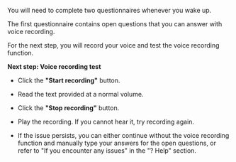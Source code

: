 You will need to complete two questionnaires whenever you wake up.

The first questionnaire contains open questions that you can answer with voice recording.

For the next step, you will record your voice and test the voice recording function.

**Next step: Voice recording test**

- Click the **"Start recording"** button.

- Read the text provided at a normal volume.

- Click the **"Stop recording"** button.

- Play the recording. If you cannot hear it, try recording again.

- If the issue persists, you can either continue without the voice recording function and manually type your answers for the open questions, or refer to "If you encounter any issues" in the "? Help" section.